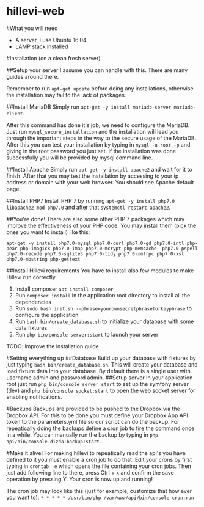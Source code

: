 hillevi-web
===========

#What you will need
- A server, I use Ubuntu 16.04
- LAMP stack installed

#Installation (on a clean fresh server)

##Setup your server 
I assume you can handle with this. There are many guides around there.

Remember to run ``apt-get update`` before doing any installations, otherwise the installation may fail to the lack of packages.

##Install MariaDB
Simply run ``apt-get -y install mariadb-server mariadb-client``. 

After this command has done it's job, we need to configure the MariaDB. Just run ``mysql_secure_installation`` and the installation will lead you through the important steps in the way to the secure usage of the MariaDB. After this you can test your installation by typing in ``mysql -u root -p`` and giving in the root password you just set. If the installation was done successfully you will be provided by mysql command line.

##Install Apache
Simply run ``apt-get -y install apache2`` and wait for it to finish. After that you may test the installation by accessing to your ip address or domain with your web browser. You should see Apache default page.

##Install PHP7
Install PHP 7 by running ``apt-get -y install php7.0 libapache2-mod-php7.0`` and after that ``systemctl restart apache2``.

##You're done!
There are also some other PHP 7 packages which may improve the effectiveness of your PHP code. You may install them (pick the ones you want to install) like this:

``apt-get -y install php7.0-mysql php7.0-curl php7.0-gd php7.0-intl php-pear php-imagick php7.0-imap php7.0-mcrypt php-memcache  php7.0-pspell php7.0-recode php7.0-sqlite3 php7.0-tidy php7.0-xmlrpc php7.0-xsl php7.0-mbstring php-gettext``

##Install Hillevi requirements
You have to install also few modules to make Hillevi run correctly.

1. Install composer ``apt install composer``
2. Run ``composer install`` in the application root directory to install all the dependencies
3. Run ``sudo bash init.sh --phrase=yourownsecretphraseforkeyphrase`` to configure the application
4. Run ``bash bin/create_database.sh`` to initialize your database with some data fixtures
5. Run ``php bin/console server:start`` to launch your server

TODO: improve the installation guide

#Setting everything up
##Database
Build up your database with fixtures by just typing ``bash bin/create_database.sh``. This will create your database and load fixture data into your database. By default there is a single user with username admin and password admin.
##Setup server
In your application root just run ``php bin/console server:start`` to set up the symfony server (dev) and ``php bin/console socket:start`` to open the web socket server for enabling notifications.

#Backups
Backups are provided to be pushed to the Dropbox via the Dropbox API. For this to be done you must define your Dropbox App API token to the parameters.yml file so our script can do the backup. For repeatically doing the backups define a cron job to fire the command once in a while. You can manually run the backup by typing in ``php api/bin/console dizda:backup:start``.

#Make it alive!
For making hillevi to repeatically read the api's you have defined to it you must enable a cron job to do that. Edit your crons by first typing in ``crontab -e`` which opens the file containing your cron jobs. Then just add following line to there, press Ctrl + x and confirm the save operation by pressing Y. Your cron is now up and running!

The cron job may look like this (just for example, customize that how ever you want to):
``* * * * * /usr/bin/php /var/www/api/bin/console cron:run``

